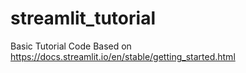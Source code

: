 # streamlit_tutorial
Basic Tutorial Code Based on https://docs.streamlit.io/en/stable/getting_started.html
